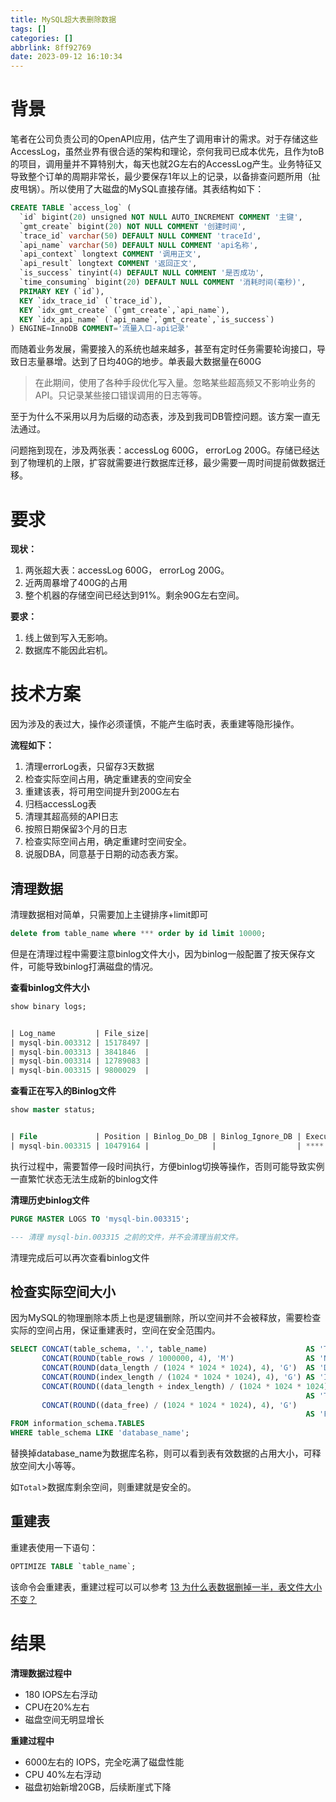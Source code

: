 ```yaml
---
title: MySQL超大表删除数据
tags: []
categories: []
abbrlink: 8ff92769
date: 2023-09-12 16:10:34
---
```

# 背景

笔者在公司负责公司的OpenAPI应用，估产生了调用审计的需求。对于存储这些AccessLog，虽然业界有很合适的架构和理论，奈何我司已成本优先，且作为toB的项目，调用量并不算特别大，每天也就2G左右的AccessLog产生。业务特征又导致整个订单的周期非常长，最少要保存1年以上的记录，以备排查问题所用（扯皮甩锅）。所以使用了大磁盘的MySQL直接存储。其表结构如下：

```sql
CREATE TABLE `access_log` (
  `id` bigint(20) unsigned NOT NULL AUTO_INCREMENT COMMENT '主键',
  `gmt_create` bigint(20) NOT NULL COMMENT '创建时间',
  `trace_id` varchar(50) DEFAULT NULL COMMENT 'traceId',
  `api_name` varchar(50) DEFAULT NULL COMMENT 'api名称',
  `api_context` longtext COMMENT '调用正文',
  `api_result` longtext COMMENT '返回正文',
  `is_success` tinyint(4) DEFAULT NULL COMMENT '是否成功',
  `time_consuming` bigint(20) DEFAULT NULL COMMENT '消耗时间(毫秒)',
  PRIMARY KEY (`id`),
  KEY `idx_trace_id` (`trace_id`),
  KEY `idx_gmt_create` (`gmt_create`,`api_name`),
  KEY `idx_api_name` (`api_name`,`gmt_create`,`is_success`)
) ENGINE=InnoDB COMMENT='流量入口-api记录'
```

而随着业务发展，需要接入的系统也越来越多，甚至有定时任务需要轮询接口，导致日志量暴增。达到了日均40G的地步。单表最大数据量在600G

> 在此期间，使用了各种手段优化写入量。忽略某些超高频又不影响业务的API。只记录某些接口错误调用的日志等等。

至于为什么不采用以月为后缀的动态表，涉及到我司DB管控问题。该方案一直无法通过。

问题拖到现在，涉及两张表：accessLog 600G， errorLog 200G。存储已经达到了物理机的上限，扩容就需要进行数据库迁移，最少需要一周时间提前做数据迁移。

# 要求

**现状：**

1. 两张超大表：accessLog 600G， errorLog 200G。
2. 近两周暴增了400G的占用
3. 整个机器的存储空间已经达到91%。剩余90G左右空间。

**要求：**

1. 线上做到写入无影响。
2. 数据库不能因此宕机。

# 技术方案

因为涉及的表过大，操作必须谨慎，不能产生临时表，表重建等隐形操作。


**流程如下：**

1. 清理errorLog表，只留存3天数据
2. 检查实际空间占用，确定重建表的空间安全
3. 重建该表，将可用空间提升到200G左右
4. 归档accessLog表
5. 清理其超高频的API日志
6. 按照日期保留3个月的日志
7. 检查实际空间占用，确定重建时空间安全。
8. 说服DBA，同意基于日期的动态表方案。


## 清理数据

清理数据相对简单，只需要加上主键排序+limit即可

```sql
delete from table_name where *** order by id limit 10000;
```

但是在清理过程中需要注意binlog文件大小，因为binlog一般配置了按天保存文件，可能导致binlog打满磁盘的情况。

**查看binlog文件大小**

```sql
show binary logs;


| Log_name         | File_size|
| mysql-bin.003312 | 15178497 |
| mysql-bin.003313 | 3841846  |
| mysql-bin.003314 | 12789083 |
| mysql-bin.003315 | 9800029  |
```

**查看正在写入的Binlog文件**

```sql
show master status;


| File             | Position | Binlog_Do_DB | Binlog_Ignore_DB | Executed_Gtid_Set |
| mysql-bin.003315 | 10479164 |              |                  | ****              |
```

执行过程中，需要暂停一段时间执行，方便binlog切换等操作，否则可能导致实例一直繁忙状态无法生成新的binlog文件

**清理历史binlog文件**

```sql
PURGE MASTER LOGS TO 'mysql-bin.003315';

--- 清理 mysql-bin.003315 之前的文件，并不会清理当前文件。
```

清理完成后可以再次查看binlog文件

## 检查实际空间大小

因为MySQL的物理删除本质上也是逻辑删除，所以空间并不会被释放，需要检查实际的空间占用，保证重建表时，空间在安全范围内。

```sql
SELECT CONCAT(table_schema, '.', table_name)                      AS 'Table Name',
       CONCAT(ROUND(table_rows / 1000000, 4), 'M')                AS 'Number of Rows',
       CONCAT(ROUND(data_length / (1024 * 1024 * 1024), 4), 'G')  AS 'Data Size',
       CONCAT(ROUND(index_length / (1024 * 1024 * 1024), 4), 'G') AS 'Index Size',
       CONCAT(ROUND((data_length + index_length) / (1024 * 1024 * 1024), 4), 'G')
                                                                  AS 'Total',
       CONCAT(ROUND((data_free) / (1024 * 1024 * 1024), 4), 'G')
                                                                  AS 'Free Size'
FROM information_schema.TABLES
WHERE table_schema LIKE 'database_name';
```

替换掉database_name为数据库名称，则可以看到表有效数据的占用大小，可释放空间大小等等。

如`Total`>数据库剩余空间，则重建就是安全的。

## 重建表

重建表使用一下语句：

```sql
OPTIMIZE TABLE `table_name`;
```

该命令会重建表，重建过程可以可以参考 [13 为什么表数据删掉一半，表文件大小不变？](http://learn.lianglianglee.com/%e4%b8%93%e6%a0%8f/MySQL%e5%ae%9e%e6%88%9845%e8%ae%b2/13%20%20%e4%b8%ba%e4%bb%80%e4%b9%88%e8%a1%a8%e6%95%b0%e6%8d%ae%e5%88%a0%e6%8e%89%e4%b8%80%e5%8d%8a%ef%bc%8c%e8%a1%a8%e6%96%87%e4%bb%b6%e5%a4%a7%e5%b0%8f%e4%b8%8d%e5%8f%98%ef%bc%9f.md)

# 结果

**清理数据过程中**

* 180 IOPS左右浮动
* CPU在20%左右
* 磁盘空间无明显增长

**重建过程中**

* 6000左右的 IOPS，完全吃满了磁盘性能
* CPU 40%左右浮动
* 磁盘初始新增20GB，后续断崖式下降
